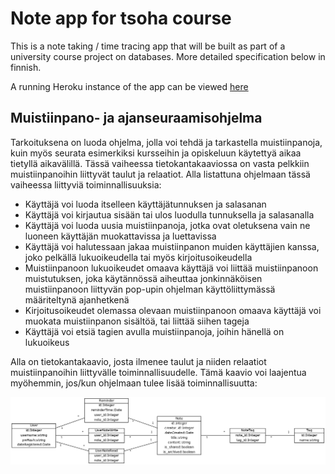 # Note app for tsoha course

This is a note taking / time tracing app that will be built as part of a university course project on databases. More detailed specification below in finnish.

A running Heroku instance of the app can be viewed [here](https://tsoha-noteapp.herokuapp.com/)

## Muistiinpano- ja ajanseuraamisohjelma

Tarkoituksena on luoda ohjelma, jolla voi tehdä ja tarkastella muistiinpanoja, kuin myös seurata esimerkiksi kursseihin ja opiskeluun käytettyä aikaa tietyllä aikavälillä. Tässä vaiheessa tietokantakaaviossa on vasta pelkkiin muistiinpanoihin liittyvät taulut ja relaatiot. Alla listattuna ohjelmaan tässä vaiheessa liittyviä toiminnallisuuksia:

- Käyttäjä voi luoda itselleen käyttäjätunnuksen ja salasanan
- Käyttäjä voi kirjautua sisään tai ulos luodulla tunnuksella ja salasanalla
- Käyttäjä voi luoda uusia muistiinpanoja, jotka ovat oletuksena vain ne luoneen käyttäjän muokattavissa ja luettavissa
- Käyttäjä voi halutessaan jakaa muistiinpanon muiden käyttäjien kanssa, joko pelkällä lukuoikeudella tai myös kirjoitusoikeudella
- Muistiinpanoon lukuoikeudet omaava käyttäjä voi liittää muistiinpanoon muistutuksen, joka käytännössä aiheuttaa jonkinnäköisen muistiinpanoon liittyvän pop-upin ohjelman käyttöliittymässä määriteltynä ajanhetkenä
- Kirjoitusoikeudet olemassa olevaan muistiinpanoon omaava käyttäjä voi muokata muistiinpanon sisältöä, tai liittää siihen tageja
- Käyttäjä voi etsiä tagien avulla muistiinpanoja, joihin hänellä on lukuoikeus

Alla on tietokantakaavio, josta ilmenee taulut ja niiden relaatiot muistiinpanoihin liittyvälle toiminnallisuudelle. Tämä kaavio voi laajentua myöhemmin, jos/kun ohjelmaan tulee lisää toiminnallisuutta:

![Tietokantakaavio](docs/initialDiagram.png)

